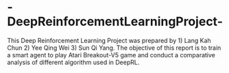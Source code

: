 # -DeepReinforcementLearningProject-
This Deep Reinforcement Learning Project was prepared by 1) Lang Kah Chun 2) Yee Qing Wei 3) Sun Qi Yang. The objective of this report is to train a smart agent to play Atari Breakout-V5 game and conduct a comparative analysis of different algorithm used in DeepRL.
